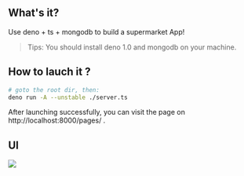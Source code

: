 ## What's it?
Use deno + ts + mongodb to build a supermarket App!

> Tips: You should install deno 1.0  and mongodb on your machine. 

## How to lauch it ?
```bash
# goto the root dir, then:
deno run -A --unstable ./server.ts 
```

After launching successfully, you can visit the page on http://localhost:8000/pages/ .



## UI
![](https://ok.166.net/gameyw-misc/opd/squash/20200521/173754-5hdm8j1w6c.png)



